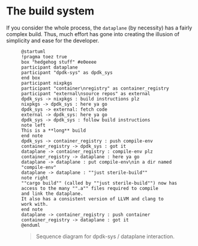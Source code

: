 # The build system

If you consider the whole process, the `dataplane` (by necessity) has a fairly complex build.
Thus, much effort has gone into creating the illusion of simplicity and ease for the developer.

<figure title="Build-system data-flow">

```puml
@startuml
!pragma toez true
box "hedgehog stuff" #e0eeee
participant dataplane
participant "dpdk-sys" as dpdk_sys
end box
participant nixpkgs
participant "container\nregistry" as container_registry
participant "external\nsource repos" as external
dpdk_sys -> nixpkgs : build instructions plz
nixpkgs -> dpdk_sys : here ya go
dpdk_sys -> external: fetch code
external -> dpdk_sys: here ya go
dpdk_sys -> dpdk_sys : follow build instructions 
note left
This is a **long** build
end note
dpdk_sys -> container_registry : push compile-env
container_registry -> dpdk_sys : got it
dataplane -> container_registry : compile-env plz
container_registry -> dataplane : here ya go
dataplane -> dataplane : put compile-env\nin a dir named "compile-env"
dataplane -> dataplane : ""just sterile-build""
note right
""cargo build"" (called by ""just sterile-build"") now has 
access to the many "".a"" files required to compile 
and link the dataplane.
It also has a consistent version of LLVM and clang to 
work with.
end note
dataplane -> container_registry : push container
container_registry -> dataplane : got it
@enduml
```
> Sequence diagram for dpdk-sys / dataplane interaction.
</figure>
